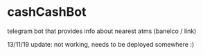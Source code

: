# cashCashBot
telegram bot that provides info about nearest atms (banelco / link)

13/11/19 update: not working, needs to be deployed somewhere :)
